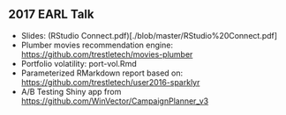 
## 2017 EARL Talk
 - Slides: (RStudio Connect.pdf)[./blob/master/RStudio%20Connect.pdf]
 - Plumber movies recommendation engine: https://github.com/trestletech/movies-plumber
 - Portfolio volatility: port-vol.Rmd
 - Parameterized RMarkdown report based on: https://github.com/trestletech/user2016-sparklyr
 - A/B Testing Shiny app from https://github.com/WinVector/CampaignPlanner_v3 
